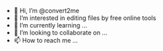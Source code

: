 - 👋 Hi, I’m @convert2me
- 👀 I’m interested in editing files by free online tools
- 🌱 I’m currently learning ...
- 💞️ I’m looking to collaborate on ...
- 📫 How to reach me ...

<!---
convert2me/convert2me is a ✨ special ✨ repository because its `README.md` (this file) appears on your GitHub profile.
You can click the Preview link to take a look at your changes.
--->

